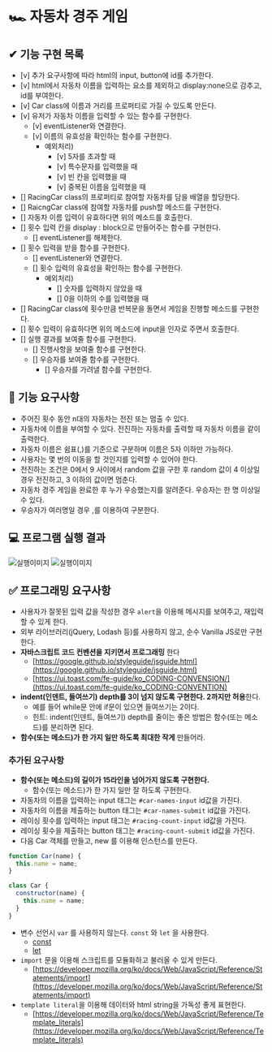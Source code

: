 # 🏎️ 자동차 경주 게임

## ✔ 기능 구현 목록

- [v] 추가 요구사항에 따라 html의 input, button에 id를 추가한다.
- [v] html에서 자동차 이름을 입력하는 요소를 제외하고 display:none으로 감추고, id를 부여한다.
- [v] Car class에 이름과 거리를 프로퍼티로 가질 수 있도록 만든다.
- [v] 유저가 자동차 이름을 입력할 수 있는 함수를 구현한다.
  - [v] eventListener와 연결한다.
  - [v] 이름의 유효성을 확인하는 함수를 구현한다.
    - 예외처리)
      - [v] 5자를 초과할 때
      - [v] 특수문자를 입력했을 때
      - [v] 빈 칸을 입력했을 때
      - [v] 중복된 이름을 입력했을 때
- [] RacingCar class의 프로퍼티로 참여할 자동차를 담을 배열을 할당한다.
- [] RaicngCar class에 참여할 자동차를 push할 메소드를 구현한다.
- [] 자동차 이름 입력이 유효하다면 위의 메소드를 호출한다.
- [] 횟수 입력 칸을 display : block으로 만들어주는 함수를 구현한다.
  - [] eventListener를 해제한다.
- [] 횟수 입력을 받을 함수를 구현한다.
  - [] eventListener와 연결한다.
  - [] 횟수 입력의 유효성을 확인하는 함수를 구현한다.
    - 예외처리)
      - [] 숫자를 입력하지 않았을 때
      - [] 0을 이하의 수를 입력했을 때
- [] RacingCar class에 횟수만큼 반복문을 돌면서 게임을 진행할 메소드를 구현한다.
- [] 횟수 입력이 유효하다면 위의 메소드에 input을 인자로 주면서 호출한다.
- [] 실행 결과를 보여줄 함수를 구현한다.
  - [] 진행사항을 보여줄 함수를 구현한다.
  - [] 우승자를 보여줄 함수를 구현한다.
    - [] 우승자를 가려낼 함수를 구현한다.

## 🎯 기능 요구사항

- 주어진 횟수 동안 n대의 자동차는 전진 또는 멈출 수 있다.
- 자동차에 이름을 부여할 수 있다. 전진하는 자동차를 출력할 때 자동차 이름을 같이 출력한다.
- 자동차 이름은 쉼표(,)를 기준으로 구분하며 이름은 5자 이하만 가능하다.
- 사용자는 몇 번의 이동을 할 것인지를 입력할 수 있어야 한다.
- 전진하는 조건은 0에서 9 사이에서 random 값을 구한 후 random 값이 4 이상일 경우 전진하고, 3 이하의 값이면 멈춘다.
- 자동차 경주 게임을 완료한 후 누가 우승했는지를 알려준다. 우승자는 한 명 이상일 수 있다.
- 우승자가 여러명일 경우 ,를 이용하여 구분한다.

## 💻 프로그램 실행 결과

![실행이미지](images/result.gif)
![실행이미지](images/result.jpg)

## ✅ 프로그래밍 요구사항

- 사용자가 잘못된 입력 값을 작성한 경우 `alert`을 이용해 메시지를 보여주고, 재입력할 수 있게 한다.
- 외부 라이브러리(jQuery, Lodash 등)를 사용하지 않고, 순수 Vanilla JS로만 구현한다.
- **자바스크립트 코드 컨벤션을 지키면서 프로그래밍** 한다
  - [https://google.github.io/styleguide/jsguide.html](https://google.github.io/styleguide/jsguide.html)
  - [https://ui.toast.com/fe-guide/ko_CODING-CONVENSION/](https://ui.toast.com/fe-guide/ko_CODING-CONVENTION)
- **indent(인덴트, 들여쓰기) depth를 3이 넘지 않도록 구현한다. 2까지만 허용**한다.
  - 예를 들어 while문 안에 if문이 있으면 들여쓰기는 2이다.
  - 힌트: indent(인덴트, 들여쓰기) depth를 줄이는 좋은 방법은 함수(또는 메소드)를 분리하면 된다.
- **함수(또는 메소드)가 한 가지 일만 하도록 최대한 작게** 만들어라.

### 추가된 요구사항

- **함수(또는 메소드)의 길이가 15라인을 넘어가지 않도록 구현한다.**
  - 함수(또는 메소드)가 한 가지 일만 잘 하도록 구현한다.
- 자동차의 이름을 입력하는 input 태그는 `#car-names-input` id값을 가진다.
- 자동차의 이름을 제출하는 button 태그는 `#car-names-submit` id값을 가진다.
- 레이싱 횟수를 입력하는 input 태그는 `#racing-count-input` id값을 가진다.
- 레이싱 횟수을 제출하는 button 태그는 `#racing-count-submit` id값을 가진다.
- 다음 Car 객체를 만들고, new 를 이용해 인스턴스를 만든다.

```javascript
function Car(name) {
  this.name = name;
}

class Car {
  constructor(name) {
    this.name = name;
  }
}
```

- 변수 선언시 `var` 를 사용하지 않는다. `const` 와 `let` 을 사용한다.
  - [const](https://developer.mozilla.org/ko/docs/Web/JavaScript/Reference/Statements/const)
  - [let](https://developer.mozilla.org/ko/docs/Web/JavaScript/Reference/Statements/let)
- `import` 문을 이용해 스크립트를 모듈화하고 불러올 수 있게 만든다.
  - [https://developer.mozilla.org/ko/docs/Web/JavaScript/Reference/Statements/import](https://developer.mozilla.org/ko/docs/Web/JavaScript/Reference/Statements/import)
- `template literal`을 이용해 데이터와 html string을 가독성 좋게 표현한다.
  - [https://developer.mozilla.org/ko/docs/Web/JavaScript/Reference/Template_literals](https://developer.mozilla.org/ko/docs/Web/JavaScript/Reference/Template_literals)
